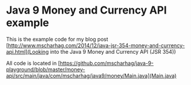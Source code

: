Java 9 Money and Currency API example
=================

This is the example code for my blog post [http://www.mscharhag.com/2014/12/java-jsr-354-money-and-currency-api.html](Looking into the Java 9 Money and Currency API (JSR 354))

All code is located in [https://github.com/mscharhag/java-9-playground/blob/master/money-api/src/main/java/com/mscharhag/java9/money/Main.java](Main.java)

